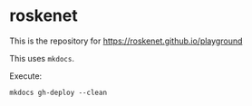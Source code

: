 # roskenet 

This is the repository for https://roskenet.github.io/playground

This uses `mkdocs`.

Execute:

```shell
mkdocs gh-deploy --clean
```
